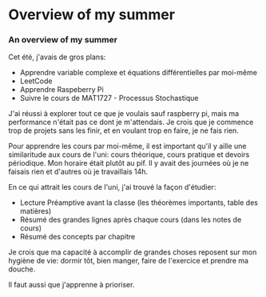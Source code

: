 # Overview of my summer

### An overview of my summer

Cet été, j'avais de gros plans:
- Apprendre variable complexe et équations différentielles par moi-même
- LeetCode
- Apprendre Raspeberry Pi
- Suivre le cours de MAT1727 - Processus Stochastique

J'ai réussi à explorer tout ce que je voulais sauf raspberry pi, mais ma performance
n'était pas ce dont je m'attendais. Je crois que je commence trop de projets
sans les finir, et en voulant trop en faire, je ne fais rien.

Pour apprendre les cours par moi-même, il est important qu'il y aille une
similaritude aux cours de l'uni: cours théorique, cours pratique et devoirs périodique. Mon horaire était plutôt au pif. Il y avait des journées où je ne faisais rien et d'autres où je travaillais 14h.

En ce qui attrait les cours de l'uni, j'ai trouvé la façon d'étudier:
- Lecture Préamptive avant la classe (les théorèmes importants, table des matières)
- Résumé des grandes lignes après chaque cours (dans les notes de cours)
- Résumé des concepts par chapitre

Je crois que ma capacité à accomplir de grandes choses reposent sur mon hygiène de vie: dormir tôt, bien manger, faire de l'exercice et prendre ma douche.

Il faut aussi que j'apprenne à prioriser.
